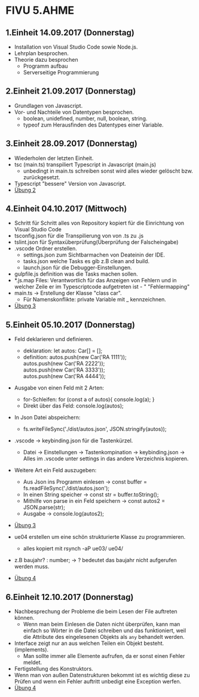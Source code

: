 # FIVU 5.AHME

## 1.Einheit 14.09.2017 (Donnerstag)
* Installation von Visual Studio Code sowie Node.js.
* Lehrplan besprochen.
* Theorie dazu besprochen
  * Programm aufbau
  * Serverseitige Programmierung

## 2.Einheit 21.09.2017 (Donnerstag)
* Grundlagen von Javascript.
* Vor- und Nachteile von Datentypen besprochen.
  * boolean, unidefined, number, null, boolean, string.
  * typeof zum Herausfinden des Datentypes einer Variable.

## 3.Einheit 28.09.2017 (Donnerstag)
* Wiederholen der letzten Einheit.
* tsc (main.ts) transpiliert Typescript in Javascript (main.js)
  * unbedingt in main.ts schreiben sonst wird alles wieder gelöscht bzw. zurückgesetzt.
* Typescript "bessere" Version von Javascript.
* [Übung 2](https://github.com/HTLMechatronics/m13-5ahme-fivu/tree/picdom12/projekts/ue02)
  
## 4.Einheit 04.10.2017 (Mittwoch)
* Schritt für Schritt alles von Repository kopiert für die Einrichtung von Visual Studio Code 
* tsconfig.json für die Transpilierung von von .ts zu .js
* tslint.json für Syntaxüberprüfung(Überprüfung der Falscheingabe)
* .vscode Ordner erstellen.
  * settings.json zum Sichtbarmachen von Deateinin der IDE. 
  * tasks.json welche Tasks es gib z.B clean and build.
  * launch.json für die Debugger-Einstellungen.
* gulpfile.js definition was die Tasks machen sollen.
* *.js.map Files: Verantwortlich für das Anzeigen von Fehlern und in welcher Zeile er im Typescriptcode aufgetreten ist - " "Fehlermapping"
* main.ts -> Erstellung der Klasse "class car".
  * Für Namenskonflikte: private Variable mit _ kennzeichnen.
* [Übung 3](https://github.com/HTLMechatronics/m13-5ahme-fivu/tree/picdom12/projekts/ue03)
	
## 5.Einheit 05.10.2017 (Donnerstag)
* Feld deklarieren und definieren.
  * deklaration: let autos: Car[] = [];
  * definition: autos.push(new Car('RA 1111'));  
                autos.push(new Car('RA 2222'));      
                autos.push(new Car('RA 3333'));    
                autos.push(new Car('RA 4444'));    
* Ausgabe von einen Feld mit 2 Arten:
  * for-Schleifen: for (const a of autos){
    console.log(a);
}
  * Direkt über das Feld: console.log(autos);
* In Json Datei abspeichern: 
  * fs.writeFileSync('./dist/autos.json', JSON.stringify(autos));
* .vscode -> keybinding.json für die Tastenkürzel.
  * Datei -> Einstellungen -> Tastenkompination -> keybinding.json -> Alles im .vscode unter settings in das andere Verzeichnis kopieren.
* Weitere Art ein Feld auszugeben:
  * Aus Json ins Programm einlesen -> const buffer = fs.readFileSync('./dist/autos.json');
  * In einen String speicher -> const str = buffer.toString();
  * Mithilfe von parse in ein Feld speichern -> const autos2 = JSON.parse(str);
  * Ausgabe -> console.log(autos2);
* [Übung 3](https://github.com/HTLMechatronics/m13-5ahme-fivu/tree/picdom12/projekts/ue03)

* ue04 erstellen um eine schön strukturierte Klasse zu programmieren.  
  * alles kopiert mit rsynch -aP ue03/ ue04/
* z.B baujahr? : number; -> ? bedeutet das baujahr nicht aufgerufen werden muss.
* [Übung 4](https://github.com/HTLMechatronics/m13-5ahme-fivu/tree/picdom12/projekts/ue04)

## 6.Einheit 12.10.2017 (Donnerstag)
* Nachbesprechung der Probleme die beim Lesen der File auftreten können. 
  * Wenn man beim Einlesen die Daten nicht überprüfen, kann man einfach so Wörter in die Datei schreiben und das funktioniert, weil die Attribute des eingelesenen Objekts als `any` behandelt werden. 
* Interface zeigt nur an aus welchen Teilen ein Objekt besteht.(implements).
  * Man sollte immer alle Elemente aufrufen, da er sonst einen Fehler meldet. 
* Fertigstellung des Konstruktors.
* Wenn man von außen Datenstrukturen bekommt ist es wichtig diese zu Prüfen und wenn ein Fehler auftritt unbedigt eine Exception werfen.
* [Übung 4](https://github.com/HTLMechatronics/m13-5ahme-fivu/tree/picdom12/projekts/ue04)

